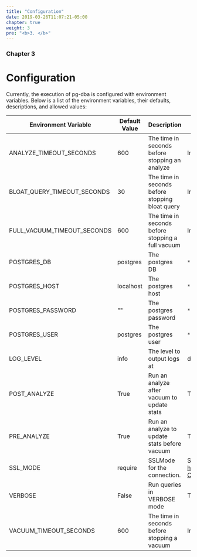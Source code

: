 ```yaml
---
title: "Configuration"
date: 2019-03-26T11:07:21-05:00
chapter: true
weight: 3
pre: "<b>3. </b>"
---
```


### Chapter 3

# Configuration

Currently, the execution of pg-dba is configured with environment variables.
Below is a list of the environment variables, their defaults, descriptions,
and allowed values:


| Environment Variable            | Default Value | Description                                       | Allowed Values                                                            |
|---------------------------------|---------------|---------------------------------------------------|---------------------------------------------------------------------------|
| ANALYZE_TIMEOUT_SECONDS         | 600           | The time in seconds before stopping an analyze    | Integer greater than 0                                                    |
| BLOAT_QUERY_TIMEOUT_SECONDS     | 30            | The time in seconds before stopping bloat query   | Integer greater than 0                                                    |
| FULL_VACUUM_TIMEOUT_SECONDS     | 600           | The time in seconds before stopping a full vacuum | Integer greater than 0                                                    |
| POSTGRES_DB                     | postgres      | The postgres DB                                   | `*`                                                                       |
| POSTGRES_HOST                   | localhost     | The postgres host                                 | `*`                                                                       |
| POSTGRES_PASSWORD               | ""            | The postgres password                             | `*`                                                                       |
| POSTGRES_USER                   | postgres      | The postgres user                                 | `*`                                                                       |
| LOG_LEVEL                       | info          | The level to output logs at                       | debug, info, warn, error                                                  |
| POST_ANALYZE                    | True          | Run an analyze after vacuum to update stats       | True, False                                                               |
| PRE_ANALYZE                     | True          | Run an analyze to update stats before vacuum      | True, False                                                               |
| SSL_MODE                        | require       | SSLMode for the connection.                       | See https://godoc.org/github.com/lib/pq#hdr-Connection_String_Parameters  |
| VERBOSE                         | False         | Run queries in VERBOSE mode                       | True, False                                                               |
| VACUUM_TIMEOUT_SECONDS          | 600           | The time in seconds before stopping a vacuum      | Integer greater than 0                                                    |
